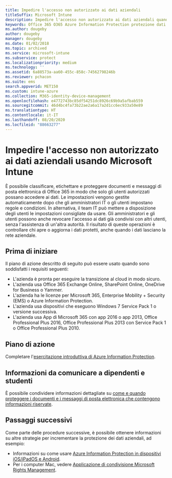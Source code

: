 ```yaml
---
title: Impedire l'accesso non autorizzato ai dati aziendali
titleSuffix: Microsoft Intune
description: Impedire l'accesso non autorizzato ai dati aziendali quando sono condivisi all'esterno della rete aziendale tramite Microsoft Intune.
keywords: Office 365 O365 Azure Information Protection protezione dati all'esterno della rete
ms.author: dougeby
author: dougeby
manager: dougeby
ms.date: 01/02/2018
ms.topic: archived
ms.service: microsoft-intune
ms.subservice: protect
ms.localizationpriority: medium
ms.technology: ''
ms.assetid: 6a88573a-aa60-455c-858c-74562798246b
ms.reviewer: pchacon
ms.suite: ems
search.appverid: MET150
ms.custom: intune-azure
ms.collection: M365-identity-device-management
ms.openlocfilehash: e4772743bc85df54251dc8926c69b9a5afbab559
ms.sourcegitcommit: 46d4bc4fa73b22ae2a6a17a2d1cc6ec933a50e89
ms.translationtype: HT
ms.contentlocale: it-IT
ms.lasthandoff: 08/20/2020
ms.locfileid: "88663277"
---
```

# <a name="prevent-unauthorized-access-to-company-data-using-microsoft-intune"></a>Impedire l'accesso non autorizzato ai dati aziendali usando Microsoft Intune

È possibile classificare, etichettare e proteggere documenti e messaggi di posta elettronica di Office 365 in modo che solo gli utenti autorizzati possano accedere ai dati. Le impostazioni vengono gestite automaticamente dopo che gli amministratori IT o gli utenti impostano regole e condizioni. In alternativa, il team IT può mettere a disposizione degli utenti le impostazioni consigliate da usare. Gli amministratori e gli utenti possono anche revocare l'accesso ai dati già condivisi con altri utenti, senza l'assistenza di un'altra autorità. Il risultato di queste operazioni è controllare chi apre o aggiorna i dati protetti, anche quando i dati lasciano la rete aziendale. 

## <a name="before-you-begin"></a>Prima di iniziare

Il piano di azione descritto di seguito può essere usato quando sono soddisfatti i requisiti seguenti:
* L'azienda è pronta per eseguire la transizione al cloud in modo sicuro.
* L'azienda usa Office 365 Exchange Online, SharePoint Online, OneDrive for Business o Yammer.
* L'azienda ha le licenze per Microsoft 365, Enterprise Mobility + Security (EMS) o Azure Information Protection.
* L'azienda usa dispositivi che eseguono Windows 7 Service Pack 1 o versione successiva.
* L'azienda usa App di Microsoft 365 con app 2016 o app 2013, Office Professional Plus 2016, Office Professional Plus 2013 con Service Pack 1 o Office Professional Plus 2010.

## <a name="action-plan"></a>Piano di azione

Completare l'[esercitazione introduttiva di Azure Information Protection](https://docs.microsoft.com/information-protection/get-started/infoprotect-quick-start-tutorial).  

## <a name="what-to-tell-employees-and-students"></a>Informazioni da comunicare a dipendenti e studenti

È possibile condividere informazioni dettagliate su [come e quando proteggere i documenti e i messaggi di posta elettronica che contengono informazioni riservate](https://docs.microsoft.com/information-protection/deploy-use/help-users).

## <a name="next-steps"></a>Passaggi successivi

Come parte delle procedure successive, è possibile ottenere informazioni su altre strategie per incrementare la protezione dei dati aziendali, ad esempio: 

* Informazioni su come usare [Azure Information Protection in dispositivi iOS/iPadOS e Android](https://docs.microsoft.com/information-protection/rms-client/mobile-app-faq).
* Per i computer Mac, vedere [Applicazione di condivisione Microsoft Rights Management](https://technet.microsoft.com/dn451248).
